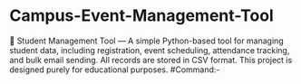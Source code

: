 # Campus-Event-Management-Tool
🔹 Student Management Tool — A simple Python-based tool for managing student data, including registration, event scheduling, attendance tracking, and bulk email sending. All records are stored in CSV format. This project is designed purely for educational purposes.
#Command:-
```bash
